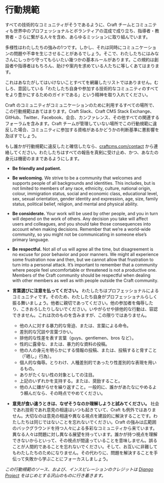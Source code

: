 # 行動規範

すべての技術的なコミュニティがそうであるように、Craft チームとコミュニティも世界中のプロフェッショナルとボランティアの混成で成り立ち、指導者・教育者・さらに繋がる人々を含め、あらゆるミッションに取り組んでいます。

多様性はわたしたちの強みの1つです。しかし、それは同時にコミュニケーションの問題や不幸を生じさせることがあるでしょう。そこで、わたしたちにはみなさんにしっかり守ってもらいたい幾つかの基本ルールがあります。この規約は創設者や指導者はもちろん、助けや案内を求めている人たちに等しくあてはまります。

これはあなたがしてはいけないことすべてを網羅したリストではありません。むしろ、意図している「わたしたち自身や参加する技術的なコミュニティのすべてをより豊かにするためのガイドである」という精神を取り入れてください。

Craft のコミュニティがコミュニケーションのために利用するすべての場所で、この行動規範はあてはまります。Craft Slack、Craft CMS Stack Exchange、GitHub、Twitter、Facebook、会合、カンファレンス、その他すべての関連するフォーラムを含みます。Craft チームが管理していない場所でこの行動規範に違反した場合、コミュニティに参加する資格があるかどうかの判断基準に悪影響を及ぼすでしょう。

もし誰かが行動規範に違反したと確信したなら、[craftcms.com/contact](https://craftcms.com/contact) から連絡してください。わたしたちはすべての報告を真剣に受け止め、かつ、あなたの身元は機密のままであるようにします。

- **Be friendly and patient.**
- **Be welcoming.** We strive to be a community that welcomes and supports people of all backgrounds and identities. This includes, but is not limited to members of any race, ethnicity, culture, national origin, colour, immigration status, social and economic class, educational level, sex, sexual orientation, gender identity and expression, age, size, family status, political belief, religion, and mental and physical ability.
- **Be considerate.** Your work will be used by other people, and you in turn will depend on the work of others. Any decision you take will affect users and colleagues, and you should take those consequences into account when making decisions. Remember that we’re a world-wide community, so you might not be communicating in someone else’s primary language.
- **Be respectful.** Not all of us will agree all the time, but disagreement is no excuse for poor behavior and poor manners. We might all experience some frustration now and then, but we cannot allow that frustration to turn into a personal attack. It’s important to remember that a community where people feel uncomfortable or threatened is not a productive one. Members of the Craft community should be respectful when dealing with other members as well as with people outside the Craft community.
- **言葉選びに注意を払ってください。** わたしたちはプロフェッショナルによるコミュニティです。そのため、わたしたち自身がプロフェッショナルらしく振る舞いましょう。他者に親切であってください。他の参加者を侮辱したり、こきおろしたりしないでください。いやがらせや排他的な行動は、容認できません。これは次のものを含みますが、この限りではありません。

  - 他の人に対する暴力的な脅迫、または、言葉による命令。
  - 差別的な冗談や言葉づかい。
  - 排他的な性差を表す言葉（guys、gentlemen、bros など）。
  - 性的に露骨な、または、暴力的な資料の投稿。
  - 他の人の身元を明らかにする情報の投稿、または、投稿すると脅すこと（「晒し」行為）。
  - 個人的な侮辱。とりわけ、人種差別的であったり性差別的な表現を用いるもの。
  - ありがたくない性の対象としての注目。
  - 上記のいずれかを支持する。または、奨励すること。
  - 他の人に嫌がらせを繰り返すこと。一般的に、誰かがあたなにやめるよう頼んだなら、その時点でやめてください。

- **意見が食い違うときは、なぜそうなのか理解しようと試みてください。** 社会であれ技術であれ意見の相違はいつも起きていて、Craft も例外ではありません。大切なのは意見の相違や異なる視点を建設的に解決することです。わたしたちは同じではないことを忘れないでください。Craft の強みは広範囲のバックグラウンドを持つ人々による多彩なコミュニティから来ています。異なる人々は問題に対し異なる展望を持っています。誰かが持つ視点を理解できないからといって、その視点が間違っていることを意味しません。誤ることが人間的であることを忘れないでください。そして、お互いに非難してもわたしたちのためになりません。その代わりに、問題を解決することを手伝って失敗から学ぶことにフォーカスしましょう。

*この行動規範のソース、および、インスピレーションのクレジットは [Django Project](https://www.djangoproject.com/conduct/) をはじめとする沢山のものに行き着きます。*
